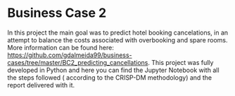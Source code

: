 # Business Case 2

In this project the main goal was to predict hotel booking cancelations, in an attempt to balance the costs associated with overbooking and spare rooms. 
More information can be found here: https://github.com/gdalmeida99/business-cases/tree/master/BC2_predicting_cancellations. 
This project was fully developed in Python and here you can find the Jupyter Notebook with all the steps followed ( according to the CRISP-DM methodology) and the report delivered with it.

